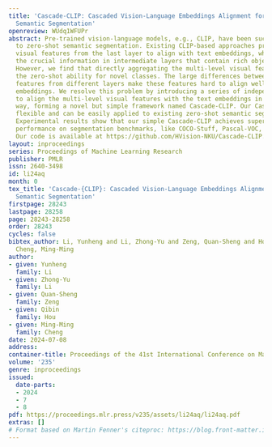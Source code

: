 ```yaml
---
title: 'Cascade-CLIP: Cascaded Vision-Language Embeddings Alignment for Zero-Shot
  Semantic Segmentation'
openreview: WUdq1WFUPr
abstract: Pre-trained vision-language models, e.g., CLIP, have been successfully applied
  to zero-shot semantic segmentation. Existing CLIP-based approaches primarily utilize
  visual features from the last layer to align with text embeddings, while they neglect
  the crucial information in intermediate layers that contain rich object details.
  However, we find that directly aggregating the multi-level visual features weakens
  the zero-shot ability for novel classes. The large differences between the visual
  features from different layers make these features hard to align well with the text
  embeddings. We resolve this problem by introducing a series of independent decoders
  to align the multi-level visual features with the text embeddings in a cascaded
  way, forming a novel but simple framework named Cascade-CLIP. Our Cascade-CLIP is
  flexible and can be easily applied to existing zero-shot semantic segmentation methods.
  Experimental results show that our simple Cascade-CLIP achieves superior zero-shot
  performance on segmentation benchmarks, like COCO-Stuff, Pascal-VOC, and Pascal-Context.
  Our code is available at https://github.com/HVision-NKU/Cascade-CLIP.
layout: inproceedings
series: Proceedings of Machine Learning Research
publisher: PMLR
issn: 2640-3498
id: li24aq
month: 0
tex_title: 'Cascade-{CLIP}: Cascaded Vision-Language Embeddings Alignment for Zero-Shot
  Semantic Segmentation'
firstpage: 28243
lastpage: 28258
page: 28243-28258
order: 28243
cycles: false
bibtex_author: Li, Yunheng and Li, Zhong-Yu and Zeng, Quan-Sheng and Hou, Qibin and
  Cheng, Ming-Ming
author:
- given: Yunheng
  family: Li
- given: Zhong-Yu
  family: Li
- given: Quan-Sheng
  family: Zeng
- given: Qibin
  family: Hou
- given: Ming-Ming
  family: Cheng
date: 2024-07-08
address:
container-title: Proceedings of the 41st International Conference on Machine Learning
volume: '235'
genre: inproceedings
issued:
  date-parts:
  - 2024
  - 7
  - 8
pdf: https://proceedings.mlr.press/v235/assets/li24aq/li24aq.pdf
extras: []
# Format based on Martin Fenner's citeproc: https://blog.front-matter.io/posts/citeproc-yaml-for-bibliographies/
---
```

